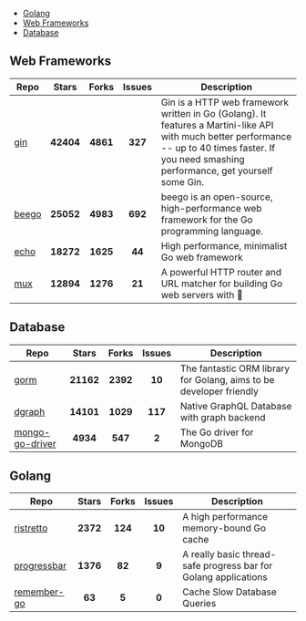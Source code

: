 
- [Golang](#golang)
- [Web Frameworks](#web-frameworks)
- [Database](#database)

## Web Frameworks

| Repo | Stars  | Forks  | Issues | Description |
| ---- | :----: | :----: | :----: | ----------- |
| [gin](https://github.com/gin-gonic/gin) | **42404** | **4861** | **327** | Gin is a HTTP web framework written in Go (Golang). It features a Martini-like API with much better performance -- up to 40 times faster. If you need smashing performance, get yourself some Gin. |
| [beego](https://github.com/astaxie/beego) | **25052** | **4983** | **692** | beego is an open-source, high-performance web framework for the Go programming language. |
| [echo](https://github.com/labstack/echo) | **18272** | **1625** | **44** | High performance, minimalist Go web framework |
| [mux](https://github.com/gorilla/mux) | **12894** | **1276** | **21** | A powerful HTTP router and URL matcher for building Go web servers with 🦍 |

## Database

| Repo | Stars  | Forks  | Issues | Description |
| ---- | :----: | :----: | :----: | ----------- |
| [gorm](https://github.com/go-gorm/gorm) | **21162** | **2392** | **10** | The fantastic ORM library for Golang, aims to be developer friendly |
| [dgraph](https://github.com/dgraph-io/dgraph) | **14101** | **1029** | **117** | Native GraphQL Database with graph backend |
| [mongo-go-driver](https://github.com/mongodb/mongo-go-driver) | **4934** | **547** | **2** | The Go driver for MongoDB |

## Golang

| Repo | Stars  | Forks  | Issues | Description |
| ---- | :----: | :----: | :----: | ----------- |
| [ristretto](https://github.com/dgraph-io/ristretto) | **2372** | **124** | **10** | A high performance memory-bound Go cache |
| [progressbar](https://github.com/schollz/progressbar) | **1376** | **82** | **9** | A really basic thread-safe progress bar for Golang applications |
| [remember-go](https://github.com/rocketlaunchr/remember-go) | **63** | **5** | **0** | Cache Slow Database Queries |
